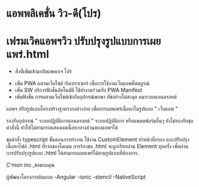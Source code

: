 # แอพพลิเคชั่น วิว-ดี(โปร)
# เฟรมเวิคแอพฯวิว ปรับปรุงรูปแบบการเผยแพร่.html

* สิ่งที่เพิ่มเข้ามากับแพคเกจ โปร
- เพิ่ม PWA ผสานเว็บไซต์ กับเบราเซอร์ เพื่อการใช้งานเว็บแอพที่สมบูรณ์
- เพิ่ม SW บริการฟังชั่นอัตโนมัติ ใช้ทำงานร่วมกับ PWA Manifest 
- เพิ่มฟังชั่น การผสานเว็บไซต์เข้ากับอุปกรณ์พกพา ทัชอย่างไม่สะดุด บนระบบแอนดรอยด์


แอพฯ ปรับรูปแบบโครงสร้างฐานรากอย่างง่าย เพื่อการเผยแพร่เนื้อหาในรูปแบบ " เว็บแอพ "

รองรับอุปกรณ์ " ระบบปฎิบัติการแอนดรอยด์ " ระบบปฏิบัติการ หรือแพลตฟอร์มอื่นๆ ยังไม่รองรับชุดคำสั่งนี้ ทำให้ไม่สามารถแสดงผลเนื้อหาบางส่วนของแอพฯได้

ชุดคำสั่ง typescript ขั้นตอนการทำงาน ใช้งาน CustomElement ทำหน้าที่กรอง และปรับปรุงเนื้อหาไฟล์ .html ที่รากของโดเมน การร้องขอ .html จะถูกเรียกผ่าน Element ทุกครั้ง เพื่อผ่านการปรับปรุงรูปแบบ .html ให้สามารถเผยแพร่ได้ตามรูปแบบที่ต้องการ.

C'mon inc.,ขอขอบคุณ

ผู้พัฒนาโครงการต้นแบบ -Angular -ionic -stencil -NativeScript
 
